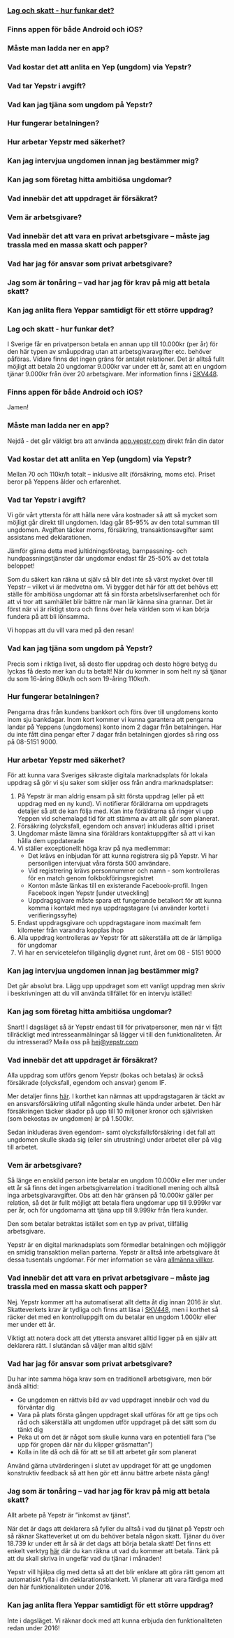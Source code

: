 ### [Lag och skatt - hur funkar det?](###-Lag-och-skatt---hur-funkar-det?)
### Finns appen för både Android och iOS?
### Måste man ladda ner en app?
### Vad kostar det att anlita en Yep (ungdom) via Yepstr?
### Vad tar Yepstr i avgift?
### Vad kan jag tjäna som ungdom på Yepstr?
### Hur fungerar betalningen?
### Hur arbetar Yepstr med säkerhet?
### Kan jag intervjua ungdomen innan jag bestämmer mig?
### Kan jag som företag hitta ambitiösa ungdomar?
### Vad innebär det att uppdraget är försäkrat?
### Vem är arbetsgivare?
### Vad innebär det att vara en privat arbetsgivare – måste jag trassla med en massa skatt och papper?
### Vad har jag för ansvar som privat arbetsgivare?
### Jag som är tonåring – vad har jag för krav på mig att betala skatt?
### Kan jag anlita flera Yeppar samtidigt för ett större uppdrag?


### Lag och skatt - hur funkar det?
I Sverige får en privatperson betala en annan upp till 10.000kr (per år) för den här typen av småuppdrag utan att arbetsgivaravgifter etc. behöver påföras. Vidare finns det ingen gräns för antalet relationer. Det är alltså fullt möjligt att betala 20 ungdomar 9.000kr var under ett år, samt att en ungdom tjänar 9.000kr från över 20 arbetsgivare. Mer information finns i [SKV448](http://www.skatteverket.se/download/18.3810a01c150939e893f20d5d/1453376648748/forenklad-arbetsgivardeklaration-for-privata-tjanster-skv448-utgava20.pdf).

### Finns appen för både Android och iOS?
Jamen!

### Måste man ladda ner en app?
Nejdå - det går väldigt bra att använda [app.yepstr.com](app.yepstr.com) direkt från din dator

### Vad kostar det att anlita en Yep (ungdom) via Yepstr?
Mellan 70 och 110kr/h totalt – inklusive allt (försäkring, moms etc). Priset beror på Yeppens ålder och erfarenhet.

### Vad tar Yepstr i avgift?

Vi gör vårt yttersta för att hålla nere våra kostnader så att så mycket som möjligt går direkt till ungdomen. Idag går 85-95% av den total summan till ungdomen. Avgiften täcker moms, försäkring, transaktionsavgifter samt assistans med deklarationen.

Jämför gärna detta med jultidningsföretag, barnpassning- och hundpassningstjänster där ungdomar endast får 25-50% av det totala beloppet!

Som du säkert kan räkna ut själv så blir det inte så värst mycket över till Yepstr – vilket vi är medvetna om. Vi bygger det här för att det behövs ett ställe för ambitiösa ungdomar att få sin första arbetslivserfarenhet och för att vi tror att samhället blir bättre när man lär känna sina grannar. Det är först när vi är riktigt stora och finns över hela världen som vi kan börja fundera på att bli lönsamma.

Vi hoppas att du vill vara med på den resan!

### Vad kan jag tjäna som ungdom på Yepstr?
Precis som i riktiga livet, så desto fler uppdrag och desto högre betyg du lyckas få desto mer kan du ta betalt!
När du kommer in som helt ny så tjänar du som 16-åring 80kr/h och som 19-åring 110kr/h.

### Hur fungerar betalningen?
Pengarna dras från kundens bankkort och förs över till ungdomens konto inom sju bankdagar. Inom kort kommer vi kunna garantera att pengarna landar på Yeppens (ungdomens) konto inom 2 dagar från betalningen. Har du inte fått dina pengar efter 7 dagar från betalningen gjordes så ring oss på 08-5151 9000.

### Hur arbetar Yepstr med säkerhet?
För att kunna vara Sveriges säkraste digitala marknadsplats för lokala uppdrag så gör vi sju saker som skiljer oss från andra marknadsplatser:

1. På Yepstr är man aldrig ensam på sitt första uppdrag (eller på ett uppdrag med en ny kund). Vi notifierar föräldrarna om uppdragets detaljer så att de kan följa med. Kan inte föräldrarna så ringer vi upp Yeppen vid schemalagd tid för att stämma av att allt går som planerat.
2. Försäkring (olycksfall, egendom och ansvar) inkluderas alltid i priset
3. Ungdomar måste lämna sina föräldrars kontaktuppgifter så att vi kan hålla dem uppdaterade
4. Vi ställer exceptionellt höga krav på nya medlemmar:
    - Det krävs en inbjudan för att kunna registrera sig på Yepstr. Vi har personligen intervjuat våra första 500 användare.
    - Vid registrering krävs personnummer och namn - som kontrolleras för en match genom folkbokföringsregistret
    - Konton måste länkas till en existerande Facebook-profil. Ingen Facebook ingen Yepstr [under utveckling]
    - Uppdragsgivare måste spara ett fungerande betalkort för att kunna komma i kontakt med nya uppdragstagare (vi använder kortet i verifieringssyfte)
5. Endast uppdragsgivare och uppdragstagare inom maximalt fem kilometer från varandra kopplas ihop
6. Alla uppdrag kontrolleras av Yepstr för att säkerställa att de är lämpliga för ungdomar
7. Vi har en servicetelefon tillgänglig dygnet runt, året om 08 - 5151 9000

### Kan jag intervjua ungdomen innan jag bestämmer mig?
Det går absolut bra. Lägg upp uppdraget som ett vanligt uppdrag men skriv i beskrivningen att du vill använda tillfället för en  intervju istället!

### Kan jag som företag hitta ambitiösa ungdomar?

Snart! I dagsläget så är Yepstr endast till för privatpersoner, men när vi fått tillräckligt med intresseanmälningar så lägger vi till den funktionaliteten. Är du intresserad? Maila oss på [hej@yepstr.com](mailto:hej@yepstr.com)

### Vad innebär det att uppdraget är försäkrat?

Alla uppdrag som utförs genom Yepstr (bokas och betalas) är också försäkrade (olycksfall, egendom och ansvar) genom IF.

Mer detaljer finns [här](https://app.yepstr.com/public/content/sv/villkorsbrev.pdf). I korthet kan nämnas att uppdragstagaren är täckt av en ansvarsförsäkring utifall någonting skulle hända under arbetet. Den här försäkringen täcker skador på upp till 10 miljoner kronor och självrisken (som bekostas av ungdomen) är på 1.500kr.

Sedan inkluderas även egendom- samt olycksfallsförsäkring i det fall att ungdomen skulle skada sig (eller sin utrustning) under arbetet eller på väg till arbetet.

### Vem är arbetsgivare?

Så länge en enskild person inte betalar en ungdom 10.000kr eller mer under ett år så finns det ingen arbetsgivarrelation i traditionell mening och alltså inga arbetsgivaravgifter. Obs att den här gränsen på 10.000kr gäller per relation, så det är fullt möjligt att betala flera ungdomar upp till 9.999kr var per år, och för ungdomarna att tjäna upp till 9.999kr från flera kunder.

Den som betalar betraktas istället som en typ av privat, tillfällig arbetsgivare.

Yepstr är en digital marknadsplats som förmedlar betalningen och möjliggör en smidig transaktion mellan parterna. Yepstr är alltså inte arbetsgivare åt dessa tusentals ungdomar. För mer information se våra [allmänna villkor](http://app.yepstr.com/termsOfUse).

### Vad innebär det att vara en privat arbetsgivare – måste jag trassla med en massa skatt och papper?

Nej. Yepstr kommer att ha automatiserat allt detta åt dig innan 2016 är slut. Skatteverkets krav är tydliga och finns att läsa i [SKV448](http://www.skatteverket.se/download/18.3810a01c150939e893f20d5d/1453376648748/forenklad-arbetsgivardeklaration-for-privata-tjanster-skv448-utgava20.pdf), men i korthet så räcker det med en kontrolluppgift om du betalar en ungdom 1.000kr eller mer under ett år. 

Viktigt att notera dock att det yttersta ansvaret alltid ligger på en själv att deklarera rätt. I slutändan så väljer man alltid själv!

### Vad har jag för ansvar som privat arbetsgivare?

Du har inte samma höga krav som en traditionell arbetsgivare, men bör ändå alltid:

- Ge ungdomen en rättvis bild av vad uppdraget innebär och vad du förväntar dig
- Vara på plats första gången uppdraget skall utföras för att ge tips och råd och säkerställa att ungdomen utför uppdraget på det sätt som du tänkt dig
- Peka ut om det är något som skulle kunna vara en potentiell fara (”se upp för gropen där när du klipper gräsmattan”)
- Kolla in lite då och då för att se till att arbetet går som planerat

Använd gärna utvärderingen i slutet av uppdraget för att ge ungdomen konstruktiv feedback så att hen gör ett ännu bättre arbete nästa gång!

### Jag som är tonåring – vad har jag för krav på mig att betala skatt?

Allt arbete på Yepstr är ”inkomst av tjänst”. 

När det är dags att deklarera så fyller du alltså i vad du tjänat på Yepstr och så räknar Skatteverket ut om du behöver betala någon skatt. Tjänar du över 18.739 kr under ett år så är det dags att börja betala skatt! Det finns ett enkelt verktyg [här](http://www.hurmycketskatt.se/) där du kan räkna ut vad du kommer att betala. Tänk på att du skall skriva in ungefär vad du tjänar i månaden!

Yepstr vill hjälpa dig med detta så att det blir enklare att göra rätt genom att automatiskt fylla i din deklarationsblankett. Vi planerar att vara färdiga med den här funktionaliteten under 2016.

### Kan jag anlita flera Yeppar samtidigt för ett större uppdrag?

Inte i dagsläget. Vi räknar dock med att kunna erbjuda den funktionaliteten redan under 2016!
